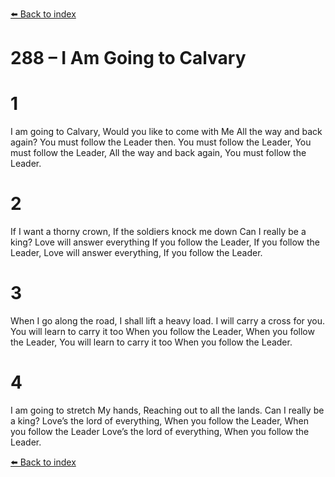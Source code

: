 [⬅️ Back to index](../README.md)

# 288 – I Am Going to Calvary


# 1
I am going to Calvary,
Would you like to come with Me
All the way and back again?
You must follow the Leader then.
You must follow the Leader,
You must follow the Leader,
All the way and back again,
You must follow the Leader.

# 2
If I want a thorny crown,
If the soldiers knock me down
Can I really be a king?
Love will answer everything
If you follow the Leader,
If you follow the Leader,
Love will answer everything,
If you follow the Leader.

# 3
When I go along the road,
I shall lift a heavy load.
I will carry a cross for you.
You will learn to carry it too
When you follow the Leader,
When you follow the Leader,
You will learn to carry it too
When you follow the Leader.

# 4
I am going to stretch My hands,
Reaching out to all the lands.
Can I really be a king?
Love’s the lord of everything,
When you follow the Leader,
When you follow the Leader
Love’s the lord of everything,
When you follow the Leader.

[⬅️ Back to index](../README.md)
